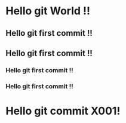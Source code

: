 # Hello git World !!

## Hello git first commit !!

## Hello git first commit !!

### Hello git first commit !!

### Hello git first commit !!

# Hello git commit X001!


